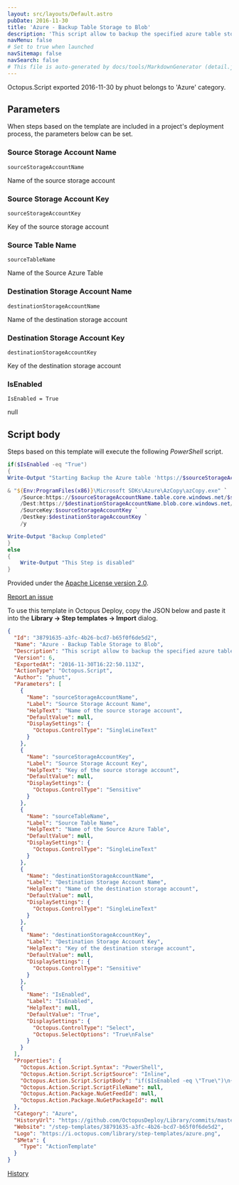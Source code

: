 ```yaml
---
layout: src/layouts/Default.astro
pubDate: 2016-11-30
title: 'Azure - Backup Table Storage to Blob'
description: 'This script allow to backup the specified azure table storage into the specified blob.'
navMenu: false
# Set to true when launched
navSitemap: false
navSearch: false
# This file is auto-generated by docs/tools/MarkdownGenerator (detail.js)
---
```


Octopus.Script exported 2016-11-30 by phuot belongs to 'Azure' category.

## Parameters

When steps based on the template are included in a project's deployment process, the parameters below can be set.


<div class="param">

### Source Storage Account Name

`sourceStorageAccountName`

Name of the source storage account

</div>
        
<div class="param">

### Source Storage Account Key

`sourceStorageAccountKey`

Key of the source storage account

</div>
        
<div class="param">

### Source Table Name

`sourceTableName`

Name of the Source Azure Table

</div>
        
<div class="param">

### Destination Storage Account Name

`destinationStorageAccountName`

Name of the destination storage account

</div>
        
<div class="param">

### Destination Storage Account Key

`destinationStorageAccountKey`

Key of the destination storage account

</div>
        
<div class="param">

### IsEnabled

`IsEnabled = True`

null

</div>
        

## Script body

Steps based on this template will execute the following *PowerShell* script.

```powershell
if($IsEnabled -eq "True")
{
Write-Output "Starting Backup the Azure table 'https://$sourceStorageAccountName.table.core.windows.net/$sourceTableName' to the Blob 'https://$destinationStorageAccountName.blob.core.windows.net/$sourceStorageAccountName-$sourceTableName'"

& "${Env:ProgramFiles(x86)}\Microsoft SDKs\Azure\AzCopy\azCopy.exe" `
    /Source:https://$sourceStorageAccountName.table.core.windows.net/$sourceTableName/ `
    /Dest:https://$destinationStorageAccountName.blob.core.windows.net/$sourceStorageAccountName-$sourceTableName/ `
    /SourceKey:$sourceStorageAccountKey `
    /Destkey:$destinationStorageAccountKey `
    /y

Write-Output "Backup Completed"
}
else
{
    Write-Output "This Step is disabled"
}
```

Provided under the [Apache License version 2.0](https://github.com/OctopusDeploy/Library/blob/master/LICENSE.txt).

[Report an issue](https://github.com/OctopusDeploy/Library/issues/new?assignees=&labels=&projects=&template=bug-report.yml&title=Issue%20with%20Azure%20-%20Backup%20Table%20Storage%20to%20Blob&step-template=Azure%20-%20Backup%20Table%20Storage%20to%20Blob)

<div class="get-json">

To use this template in Octopus Deploy, copy the JSON below and paste it into the **Library → Step templates → Import** dialog.

```json
{
  "Id": "38791635-a3fc-4b26-bcd7-b65f0f6de5d2",
  "Name": "Azure - Backup Table Storage to Blob",
  "Description": "This script allow to backup the specified azure table storage into the specified blob.",
  "Version": 6,
  "ExportedAt": "2016-11-30T16:22:50.113Z",
  "ActionType": "Octopus.Script",
  "Author": "phuot",
  "Parameters": [
    {
      "Name": "sourceStorageAccountName",
      "Label": "Source Storage Account Name",
      "HelpText": "Name of the source storage account",
      "DefaultValue": null,
      "DisplaySettings": {
        "Octopus.ControlType": "SingleLineText"
      }
    },
    {
      "Name": "sourceStorageAccountKey",
      "Label": "Source Storage Account Key",
      "HelpText": "Key of the source storage account",
      "DefaultValue": null,
      "DisplaySettings": {
        "Octopus.ControlType": "Sensitive"
      }
    },
    {
      "Name": "sourceTableName",
      "Label": "Source Table Name",
      "HelpText": "Name of the Source Azure Table",
      "DefaultValue": null,
      "DisplaySettings": {
        "Octopus.ControlType": "SingleLineText"
      }
    },
    {
      "Name": "destinationStorageAccountName",
      "Label": "Destination Storage Account Name",
      "HelpText": "Name of the destination storage account",
      "DefaultValue": null,
      "DisplaySettings": {
        "Octopus.ControlType": "SingleLineText"
      }
    },
    {
      "Name": "destinationStorageAccountKey",
      "Label": "Destination Storage Account Key",
      "HelpText": "Key of the destination storage account",
      "DefaultValue": null,
      "DisplaySettings": {
        "Octopus.ControlType": "Sensitive"
      }
    },
    {
      "Name": "IsEnabled",
      "Label": "IsEnabled",
      "HelpText": null,
      "DefaultValue": "True",
      "DisplaySettings": {
        "Octopus.ControlType": "Select",
        "Octopus.SelectOptions": "True\nFalse"
      }
    }
  ],
  "Properties": {
    "Octopus.Action.Script.Syntax": "PowerShell",
    "Octopus.Action.Script.ScriptSource": "Inline",
    "Octopus.Action.Script.ScriptBody": "if($IsEnabled -eq \"True\")\n{\nWrite-Output \"Starting Backup the Azure table 'https://$sourceStorageAccountName.table.core.windows.net/$sourceTableName' to the Blob 'https://$destinationStorageAccountName.blob.core.windows.net/$sourceStorageAccountName-$sourceTableName'\"\n\n& \"${Env:ProgramFiles(x86)}\\Microsoft SDKs\\Azure\\AzCopy\\azCopy.exe\" `\n    /Source:https://$sourceStorageAccountName.table.core.windows.net/$sourceTableName/ `\n    /Dest:https://$destinationStorageAccountName.blob.core.windows.net/$sourceStorageAccountName-$sourceTableName/ `\n    /SourceKey:$sourceStorageAccountKey `\n    /Destkey:$destinationStorageAccountKey `\n    /y\n\nWrite-Output \"Backup Completed\"\n}\nelse\n{\n    Write-Output \"This Step is disabled\"\n}",
    "Octopus.Action.Script.ScriptFileName": null,
    "Octopus.Action.Package.NuGetFeedId": null,
    "Octopus.Action.Package.NuGetPackageId": null
  },
  "Category": "Azure",
  "HistoryUrl": "https://github.com/OctopusDeploy/Library/commits/master/step-templates//opt/buildagent/work/75443764cd38076d/step-templates/Azure-Backup-TableStorage-to-Blob.json",
  "Website": "/step-templates/38791635-a3fc-4b26-bcd7-b65f0f6de5d2",
  "Logo": "https://i.octopus.com/library/step-templates/azure.png",
  "$Meta": {
    "Type": "ActionTemplate"
  }
}
```

[History](https://github.com/OctopusDeploy/Library/commits/master/step-templates/https://github.com/OctopusDeploy/Library/commits/master/step-templates//opt/buildagent/work/75443764cd38076d/step-templates/Azure-Backup-TableStorage-to-Blob.json)

</div>
